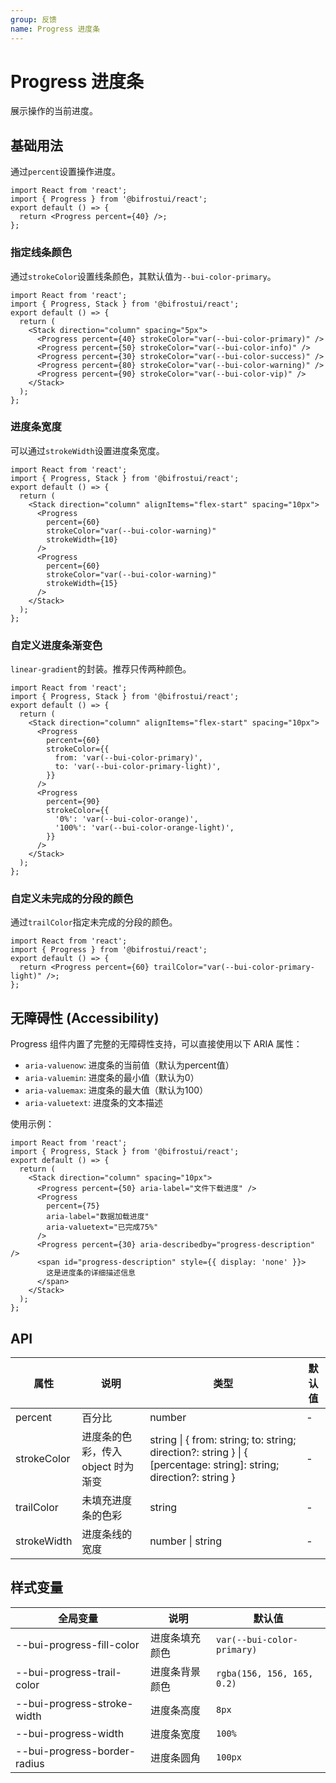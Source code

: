 ```yaml
---
group: 反馈
name: Progress 进度条
---
```


# Progress 进度条

展示操作的当前进度。

## 基础用法

通过`percent`设置操作进度。

```tsx
import React from 'react';
import { Progress } from '@bifrostui/react';
export default () => {
  return <Progress percent={40} />;
};
```

### 指定线条颜色

通过`strokeColor`设置线条颜色，其默认值为`--bui-color-primary`。

```tsx
import React from 'react';
import { Progress, Stack } from '@bifrostui/react';
export default () => {
  return (
    <Stack direction="column" spacing="5px">
      <Progress percent={40} strokeColor="var(--bui-color-primary)" />
      <Progress percent={50} strokeColor="var(--bui-color-info)" />
      <Progress percent={30} strokeColor="var(--bui-color-success)" />
      <Progress percent={80} strokeColor="var(--bui-color-warning)" />
      <Progress percent={90} strokeColor="var(--bui-color-vip)" />
    </Stack>
  );
};
```

### 进度条宽度

可以通过`strokeWidth`设置进度条宽度。

```tsx
import React from 'react';
import { Progress, Stack } from '@bifrostui/react';
export default () => {
  return (
    <Stack direction="column" alignItems="flex-start" spacing="10px">
      <Progress
        percent={60}
        strokeColor="var(--bui-color-warning)"
        strokeWidth={10}
      />
      <Progress
        percent={60}
        strokeColor="var(--bui-color-warning)"
        strokeWidth={15}
      />
    </Stack>
  );
};
```

### 自定义进度条渐变色

`linear-gradient`的封装。推荐只传两种颜色。

```tsx
import React from 'react';
import { Progress, Stack } from '@bifrostui/react';
export default () => {
  return (
    <Stack direction="column" alignItems="flex-start" spacing="10px">
      <Progress
        percent={60}
        strokeColor={{
          from: 'var(--bui-color-primary)',
          to: 'var(--bui-color-primary-light)',
        }}
      />
      <Progress
        percent={90}
        strokeColor={{
          '0%': 'var(--bui-color-orange)',
          '100%': 'var(--bui-color-orange-light)',
        }}
      />
    </Stack>
  );
};
```

### 自定义未完成的分段的颜色

通过`trailColor`指定未完成的分段的颜色。

```tsx
import React from 'react';
import { Progress } from '@bifrostui/react';
export default () => {
  return <Progress percent={60} trailColor="var(--bui-color-primary-light)" />;
};
```

## 无障碍性 (Accessibility)

Progress 组件内置了完整的无障碍性支持，可以直接使用以下 ARIA 属性：

- `aria-valuenow`: 进度条的当前值（默认为percent值）
- `aria-valuemin`: 进度条的最小值（默认为0）
- `aria-valuemax`: 进度条的最大值（默认为100）
- `aria-valuetext`: 进度条的文本描述

使用示例：

```tsx
import React from 'react';
import { Progress, Stack } from '@bifrostui/react';
export default () => {
  return (
    <Stack direction="column" spacing="10px">
      <Progress percent={50} aria-label="文件下载进度" />
      <Progress
        percent={75}
        aria-label="数据加载进度"
        aria-valuetext="已完成75%"
      />
      <Progress percent={30} aria-describedby="progress-description" />
      <span id="progress-description" style={{ display: 'none' }}>
        这是进度条的详细描述信息
      </span>
    </Stack>
  );
};
```

## API

| 属性        | 说明                               | 类型                                                                                                               | 默认值 |
| ----------- | ---------------------------------- | ------------------------------------------------------------------------------------------------------------------ | ------ |
| percent     | 百分比                             | number                                                                                                             | -      |
| strokeColor | 进度条的色彩，传入 object 时为渐变 | string \| { from: string; to: string; direction?: string } \| { [percentage: string]: string; direction?: string } | -      |
| trailColor  | 未填充进度条的色彩                 | string                                                                                                             | -      |
| strokeWidth | 进度条线的宽度                     | number \| string                                                                                                   | -      |

## 样式变量

| 全局变量                     | 说明           | 默认值                     |
| ---------------------------- | -------------- | -------------------------- |
| --bui-progress-fill-color    | 进度条填充颜色 | `var(--bui-color-primary)` |
| --bui-progress-trail-color   | 进度条背景颜色 | `rgba(156, 156, 165, 0.2)` |
| --bui-progress-stroke-width  | 进度条高度     | `8px`                      |
| --bui-progress-width         | 进度条宽度     | `100%`                     |
| --bui-progress-border-radius | 进度条圆角     | `100px`                    |
